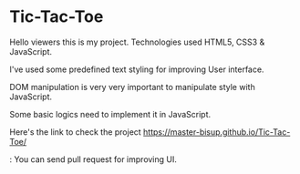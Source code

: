 # Tic-Tac-Toe

Hello viewers this is my project. Technologies used HTML5, CSS3 & JavaScript. 

I've used some predefined text styling for improving User interface.

DOM manipulation is very very important to manipulate style with JavaScript.

Some basic logics need to implement it in JavaScript.

Here's the link to check the project
https://master-bisup.github.io/Tic-Tac-Toe/

: You can send pull request for improving UI.
